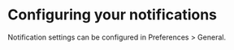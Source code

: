 <div id="container">

# Configuring your notifications

Notification settings can be configured in Preferences > General.

</div>
